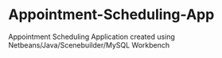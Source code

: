 # Appointment-Scheduling-App
Appointment Scheduling Application created using Netbeans/Java/Scenebuilder/MySQL Workbench
